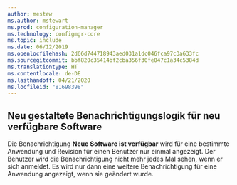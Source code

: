 ```yaml
---
author: mestew
ms.author: mstewart
ms.prod: configuration-manager
ms.technology: configmgr-core
ms.topic: include
ms.date: 06/12/2019
ms.openlocfilehash: 2d66d744718943aed031a1dc046fca97c3a633fc
ms.sourcegitcommit: bbf820c35414bf2cba356f30fe047c1a34c5384d
ms.translationtype: HT
ms.contentlocale: de-DE
ms.lasthandoff: 04/21/2020
ms.locfileid: "81698398"
---
```

## <a name="redesigned-notification-logic-for-newly-available-software"></a>Neu gestaltete Benachrichtigungslogik für neu verfügbare Software

Die Benachrichtigung **Neue Software ist verfügbar** wird für eine bestimmte Anwendung und Revision für einen Benutzer nur einmal angezeigt. Der Benutzer wird die Benachrichtigung nicht mehr jedes Mal sehen, wenn er sich anmeldet. Es wird nur dann eine weitere Benachrichtigung für eine Anwendung angezeigt, wenn sie geändert wurde.
